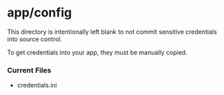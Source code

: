 app/config
=======

This directory is intentionally left blank to not commit sensitive credentials into source control.

To get credentials into your app, they must be manually copied.

### Current Files
 * credentials.ini
